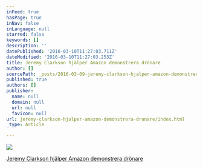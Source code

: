 ```yaml
---
inFeed: true
hasPage: true
inNav: false
inLanguage: null
starred: false
keywords: []
description: ''
datePublished: '2016-03-10T11:27:03.711Z'
dateModified: '2016-03-10T11:27:03.253Z'
title: Jeremy Clarkson hjälper Amazon demonstrera drönare
author: []
sourcePath: _posts/2016-03-09-jeremy-clarkson-hjalper-amazon-demonstrera-dronare.md
published: true
authors: []
publisher:
  name: null
  domain: null
  url: null
  favicon: null
url: jeremy-clarkson-hjalper-amazon-demonstrera-dronare/index.html
_type: Article

---
```

![](https://the-grid-user-content.s3-us-west-2.amazonaws.com/8ef2d0d2-67a8-4840-95a5-3bc29a8a6637.png)

[Jeremy Clarkson hjälper Amazon demonstrera drönare][0]

[0]: http://omni.se/start/bb93ba06-6418-4f2b-b1fa-3ab818013043